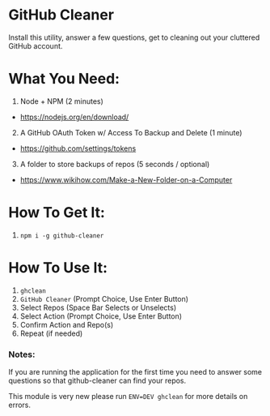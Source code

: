 # GitHub Cleaner

Install this utility, answer a few questions, get to cleaning out your cluttered GitHub account.

# What You Need:

1. Node + NPM (2 minutes)
  * https://nodejs.org/en/download/
2. A GitHub OAuth Token w/ Access To Backup and Delete (1 minute)
  * https://github.com/settings/tokens
3. A folder to store backups of repos (5 seconds / optional)
  * https://www.wikihow.com/Make-a-New-Folder-on-a-Computer

# How To Get It:

1. `npm i -g github-cleaner`

# How To Use It:

1. `ghclean`
2. `GitHub Cleaner` (Prompt Choice, Use Enter Button)
3. Select Repos (Space Bar Selects or Unselects)
4. Select Action (Prompt Choice, Use Enter Button)
5. Confirm Action and Repo(s)
6. Repeat (if needed)

### Notes:

If you are running the application for the first time you need to answer some questions so that github-cleaner can find your repos.

This module is very new please run `ENV=DEV ghclean` for more details on errors.

